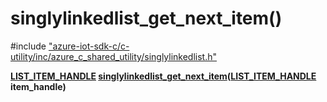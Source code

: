 # singlylinkedlist_get_next_item()

\#include ["azure-iot-sdk-c/c-utility/inc/azure_c_shared_utility/singlylinkedlist.h"](../iot-c-ref-singlylinkedlist-h.md)  

**[LIST_ITEM_HANDLE](#singlylinkedlist_8h_1ae362527c1f19954b3aecaa976f6c53ca) [singlylinkedlist_get_next_item](#singlylinkedlist_8h_1a49c10339cc9944b7a7028c25b557f1ef)([LIST_ITEM_HANDLE](#singlylinkedlist_8h_1ae362527c1f19954b3aecaa976f6c53ca) item_handle)**

